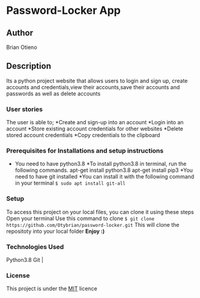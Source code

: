 # Password-Locker App
## Author
Brian Otieno
## Description
Its a python project website that allows users to login and sign up, create accounts and credentials,view their accounts,save their accounts and passwords as well as delete accounts
### User stories
The user is able to;
*Create and sign-up into an account
*Login into an account
*Store existing account credentials for other websites
*Delete stored account credentials
*Copy credentials to the clipboard
### Prerequisites for Installations and setup instructions
* You need to have python3.8 
*To install python3.8 in terminal, run the following commands.
apt-get install python3.8
apt-get install pip3
*You need to have git installed
*You can install it with the following command in your terminal
`$ sudo apt install git-all`
### Setup
To access this project on your local files, you can clone it using these steps
Open your terminal
Use this command to clone `$ git clone https://github.com/Otybrian/password-locker.git`
 This will clone the repositoty into your local folder
 __Enjoy :)__
### Technologies Used
Python3.8
Git       |

### License
This project is under the  [MIT](license) licence